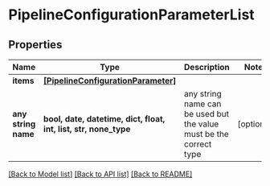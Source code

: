 # PipelineConfigurationParameterList


## Properties
Name | Type | Description | Notes
------------ | ------------- | ------------- | -------------
**items** | [**[PipelineConfigurationParameter]**](PipelineConfigurationParameter.md) |  | 
**any string name** | **bool, date, datetime, dict, float, int, list, str, none_type** | any string name can be used but the value must be the correct type | [optional]

[[Back to Model list]](../README.md#documentation-for-models) [[Back to API list]](../README.md#documentation-for-api-endpoints) [[Back to README]](../README.md)


